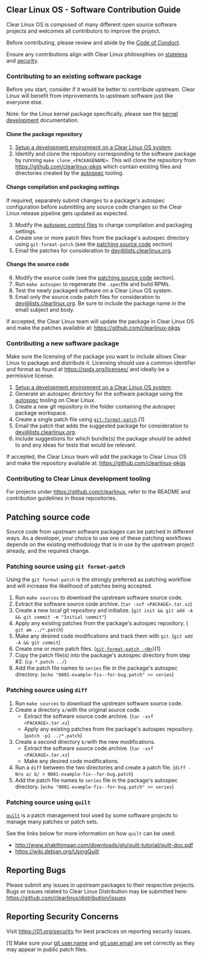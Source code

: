 

## Clear Linux OS - Software Contribution Guide

Clear Linux OS is composed of many different open source software projects and welcomes all contributors to improve the project.

Before contributing, please review and abide by the [Code of Conduct](https://01.org/blogs/2018/intel-covenant-code).

Ensure any contributions align with Clear Linux philosophies on [stateless](https://clearlinux.org/features/stateless) and [security](https://docs.01.org/clearlinux/latest/guides/clear/security.html).

### Contributing to an existing software package

Before you start, consider if it would be better to contribute upstream.
Clear Linux will benefit from improvements to upstream software just
like everyone else. 

Note: for the Linux kernel package specifically, please see the [kernel development](https://clearlinux.org/documentation/clear-linux/guides/maintenance/kernel-development) documentation.

#### Clone the package repository 
 1. [Setup a development environment on a Clear Linux OS system](https://clearlinux.org/documentation/clear-linux/guides/maintenance/autospec#setup-environment-to-build-source).
 2. Identify and clone the repository corresponding to the software package by running `make clone_<PACKAGENAME>`. This will clone the repsoitory from https://github.com/clearlinux-pkgs which contain existing files and directories created by the [autospec](https://clearlinux.org/documentation/clear-linux/concepts/autospec-about) tooling.
 
#### Change compilation and packaging settings
If required, separately submit changes to a package's autospec configuration before submitting any source code changes so the Clear Linux release pipeline gets updated as expected.

 3. Modify the [autospec control files](https://github.com/clearlinux/autospec#control-files) to change compilation and packaging settings. 
 4. Create one or more patch files from the package's autospec directory using `git-format-patch` (see the [patching source code](#patching-source-code) section)
 5.  Email the patches for consideration to [dev@lists.clearlinux.org](mailto:dev@lists.clearlinux.org). 


#### Change the source code
 6. Modify the source code (see the [patching source code](#patching-source-code) section). 
 7. Run `make autospec` to regenerate the `.spec`file and build RPMs.
 8. Test the newly packaged software on a Clear Linux OS system.
 10. Email only the source code patch files for consideration to [dev@lists.clearlinux.org](mailto:dev@lists.clearlinux.org). Be sure to include the package name in the email subject and body.

If accepted, the Clear Linux team will update the package in Clear Linux OS and make the patches available at: https://github.com/clearlinux-pkgs 


### Contributing a new software package

Make sure the licensing of the package you want to include allows Clear Linux to package and distribute it. Licensing should use a common identifier and format as found at https://spdx.org/licenses/ and ideally be a permissive license. 

 1. [Setup a development environment on a Clear Linux OS system](https://clearlinux.org/documentation/clear-linux/guides/maintenance/autospec#setup-environment-to-build-source).
 2. Generate an autospec directory for the software package using the [autospec](https://clearlinux.org/documentation/clear-linux/guides/maintenance/autospec#example-2-build-a-new-rpm) tooling on Clear Linux.
 3. Create a new git repository in the folder containing the autospec package workspace.
 4. Create a single patch file using [`git-format-patch`](https://git-scm.com/docs/git-format-patch).[1]
 5. Email the patch that adds the suggested package for consideration to [dev@lists.clearlinux.org](mailto:dev@lists.clearlinux.org).
 6. Include suggestions for which bundle(s) the package should be added to and any ideas for tests that would be relevant.

If accepted, the Clear Linux team will add the package to Clear Linux OS and make the repository available at: https://github.com/clearlinux-pkgs 


### Contributing to Clear Linux development tooling

For projects under https://github.com/clearlinux, refer to the README and contribution guidelines in those repositories. 


## Patching source code


Source code from upstream software packages can be patched in different ways. As a developer, your choice to use one of these patching workflows depends on the existing methodology that is in use by the upstream project already, and the required change.

### Patching source using `git format-patch`

Using the `git format-patch` is the strongly preferred as patching workflow and
will increase the likelihood of patches being accepted.

1.  Run `make sources` to download the upstream software source code.
2. Extract the software source code archive. (`tar -xvf <PACKAGE>.tar.xz`)
3. Create a new local git repository and initialize. (`git init && git add -A && git commit -m "Initial commit"`)
4. Apply any existing patches from the package's autospec repository. ( `git am ../*.patch`)
5. Make any desired code modifications and track them with `git`. (`git add -A && git commit`)
6. Create one or more patch files. ([`git-format-patch -<N>`](https://git-scm.com/docs/git-format-patch))[1]
7. Copy the patch file(s) into the  package's autospec directory from step #2. (`cp *.patch ../`)
8. Add the patch file names to `series` file in the package's autospec directory. (`echo "0001-example-fix--for-bug.patch" >> series`)


### Patching source using `diff`

1.  Run `make sources` to download the upstream software source code.
2. Create a directory `a/`with the original source code.
   - Extract the software source code archive. (`tar -xvf <PACKAGE>.tar.xz`)
   - Apply any existing patches from the package's autospec repository. (`patch -p1 ../*.patch`)
3. Create a second directory `b/`with the new modifications. 
    - Extract the software source code archive. (`tar -xvf <PACKAGE>.tar.xz`)
    - Make any desired code modifications.
4. Run a `diff` between the two directories and create a patch file. (`diff -Nru a/ b/ > 0001-example-fix--for-bug.patch`)
5. Add the patch file names to `series` file in the package's autospec directory. (`echo "0001-example-fix--for-bug.patch" >> series`)


### Patching source using `quilt`

[`quilt`](http://savannah.nongnu.org/projects/quilt) is a patch management tool used by some software projects to manage many patches or patch sets. 

See the links below for more information on how `quilt` can be used: 
- http://www.shakthimaan.com/downloads/glv/quilt-tutorial/quilt-doc.pdf 
- https://wiki.debian.org/UsingQuilt 


## Reporting Bugs

Please submit any issues in upstream packages to their respective projects.
Bugs or issues related to Clear Linux Distribution may be submitted here: https://github.com/clearlinux/distribution/issues 


## Reporting Security Concerns

Visit https://01.org/security for best practices on reporting security issues.



[1] Make sure your [git user.name](https://help.github.com/en/articles/setting-your-username-in-git) and [git user.email](https://help.github.com/en/articles/setting-your-commit-email-address-in-git) are set correctly as they may appear in public patch files.

